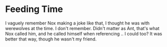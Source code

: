 # Feeding Time 
I vaguely remember Nox making a joke like that, I thought he was with werewolves at the time.  I don't remember.  Didn't matter as Ant, that's what Nox called him, and he called himself when referencing .. I could too?  It was better that way, though he wasn't my friend.  
<!--stackedit_data:
eyJoaXN0b3J5IjpbLTEzMDQ1MTA5NjgsMTUxMzQ0NzY0NF19
-->